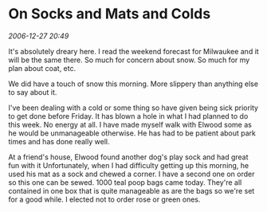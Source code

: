 # On Socks and Mats and Colds #

*2006-12-27 20:49*


It's absolutely dreary here. I read the weekend forecast for
Milwaukee and it will be the same there. So much for concern about
snow. So much for my plan about coat, etc. 

We did have a touch of
snow this morning. More slippery than anything else to say about it.


I've been dealing with a cold or some thing so have given being
sick priority to get done before Friday. It has blown a hole in what I
had planned to do this week. No energy at all. I have made myself walk
with Elwood some as he would be unmanageable otherwise. He has had to
be patient about park times and has done really well. 

At a friend's
house, Elwood found another dog's play sock and had great fun with it
Unfortunately, when I had difficulty getting up this morning, he used
his mat as a sock and chewed a corner. I have a second one on order so
this one can be sewed. 1000 teal poop bags came today. They're all
contained in one box that is quite manageable as are the bags so we're
set for a good while. I elected not to order rose or green ones.
